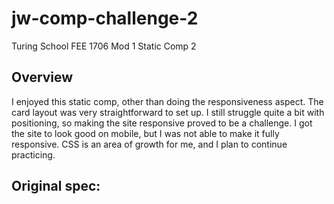 # jw-comp-challenge-2
Turing School FEE 1706 Mod 1 Static Comp 2

## Overview
I enjoyed this static comp, other than doing the responsiveness aspect. The card layout was very straightforward to set up. I still struggle quite a bit with positioning, so making the site responsive proved to be a challenge. I got the site to look good on mobile, but I was not able to make it fully responsive. CSS is an area of growth for me, and I plan to continue practicing. 

## Original spec:
